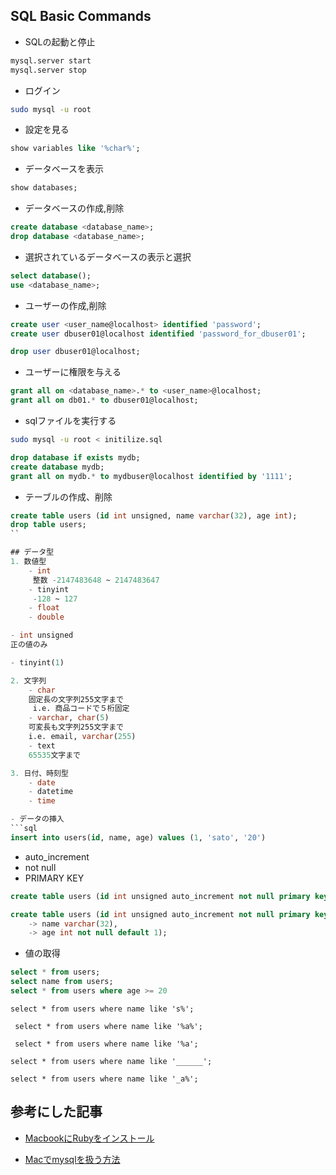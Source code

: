 ## SQL Basic Commands
- SQLの起動と停止
```zsh
mysql.server start
mysql.server stop
```

- ログイン
```zsh
sudo mysql -u root
```

- 設定を見る
```sql
show variables like '%char%';
```

- データベースを表示
```sql
show databases;
```

- データベースの作成,削除
```sql
create database <database_name>;
drop database <database_name>;
```

- 選択されているデータベースの表示と選択
```sql
select database();
use <database_name>;
```

- ユーザーの作成,削除
```sql
create user <user_name@localhost> identified 'password';
create user dbuser01@localhost identified 'password_for_dbuser01';

drop user dbuser01@localhost;
```

- ユーザーに権限を与える
```sql
grant all on <database_name>.* to <user_name>@localhost;
grant all on db01.* to dbuser01@localhost;
```

- sqlファイルを実行する
```zsh
sudo mysql -u root < initilize.sql
```

```sql
drop database if exists mydb;
create database mydb;
grant all on mydb.* to mydbuser@localhost identified by '1111';
```

- テーブルの作成、削除
```sql
create table users (id int unsigned, name varchar(32), age int);
drop table users;
``

## データ型
1. 数値型
	- int
	 整数 -2147483648 ~ 2147483647
	- tinyint 
	 -128 ~ 127
	- float
	- double

- int unsigned
正の値のみ

- tinyint(1)

2. 文字列
	- char
	固定長の文字列255文字まで
	 i.e. 商品コードで５桁固定
	- varchar, char(5)
	可変長も文字列255文字まで
	i.e. email, varchar(255)
	- text
	65535文字まで

3. 日付、時刻型
	- date
	- datetime
	- time

- データの挿入
```sql
insert into users(id, name, age) values (1, 'sato', '20')
```

- auto_increment
- not null
- PRIMARY KEY

```sql
create table users (id int unsigned auto_increment not null primary key, name varchar(32), age int not null);
```

```sql
create table users (id int unsigned auto_increment not null primary key,
    -> name varchar(32),
    -> age int not null default 1);
```

- 値の取得
```sql
select * from users;
select name from users;
select * from users where age >= 20
```

```sql:名前がsから始まる
select * from users where name like 's%';
```

```sql:aを含む
 select * from users where name like '%a%';
```

```sql:aでおわる
 select * from users where name like '%a';
```

```sql:6文字
select * from users where name like '______';
```

```sql:2文字目がa
select * from users where name like '_a%';
```

## 参考にした記事
- [MacbookにRubyをインストール](https://qiita.com/yamato1491038/items/ae95114b9f25c4a10cf0)

- [Macでmysqlを扱う方法](https://qiita.com/fuwamaki/items/194c2a82bd6865f26045)
